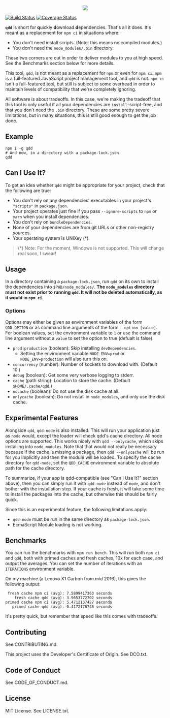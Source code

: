 <div align="center">
<img src="./qdd-logo.svg"/>
</div>

[![Build Status](https://travis-ci.org/bengl/qdd.svg?branch=master)](https://travis-ci.org/bengl/qdd)
[![Coverage Status](https://coveralls.io/repos/github/bengl/qdd/badge.svg?branch=master)](https://coveralls.io/github/bengl/qdd?branch=master)


**`qdd`** is short for **q**uickly **d**ownload **d**ependencies. That's all it
does. It's meant as a replacement for `npm ci` in situations where:

* You don't need install scripts. (Note: this means no compiled modules.)
* You don't need the `node_modules/.bin` directory.

These two corners are cut in order to deliver modules to you at high speed. See
the Benchmarks section below for more details.

This tool, `qdd`, is not meant as a replacement for `npm` or even for `npm ci`.
`npm` is a full-featured JavaScript project management tool, and `qdd` is not.
`npm ci` isn't a full-featured tool, but still is subject to some overhead in
order to maintain levels of compatibility that we're completely ignoring.

All software is about tradeoffs. In this case, we're making the tradeoff that
this tool is only useful if all your dependencies are `install`-script-free, and
that you don't need the `.bin` directory. These are some pretty severe
limitations, but in many situations, this is still good enough to get the job
done.

## Example

```
npm i -g qdd
# And now, in a directory with a package-lock.json
qdd
```

## Can I Use It?

To get an idea whether `qdd` might be appropriate for your project, check that
the following are true:

* You don't rely on any dependencies' executables in your project's `"scripts"`
  in `package.json`.
* Your project operates just fine if you pass `--ignore-scripts` to `npm` or
  `yarn` when you install dependencies.
* You don't rely on `bundleDependencies`.
* None of your dependencies are from git URLs or other non-registry sources.
* Your operating system is UNIXey (*).

> (*) Note: For the moment, Windows is not supported. This will change real
> soon, I swear!

## Usage

In a directory containing a `package-lock.json`, run `qdd` on its own to
install the dependencies into `$PWD/node_modules/`. **The `node_modules`
directory must not exist prior to running `qdd`. It will not be deleted
automatically, as it would in `npm ci`.**

### Options

Options may either be given as environment variables of the form `QDD_OPTION` or
as command line arguments of the form `--option [value]`. For boolean values,
set the environment variable to `1` or use the command line argument without a
`value` to set the option to true (defualt is false).

* `prod|production` (boolean): Skip installing `devDependencies`.
  * Setting the environment variable `NODE_ENV=prod` or `NODE_ENV=production`
    will also turn this on.
* `concurrency` (number): Number of sockets to download with. (Default 10.)
* `debug` (boolean): Get some very verbose logging to stderr.
* `cache` (path string): Location to store the cache. (Default
  `$HOME/.cache/qdd`.)
* `nocache` (boolean): Do not use the disk cache at all.
* `onlycache` (boolean): Do not install in `node_modules`, and only use the disk
  cache.

## Experimental Features

Alongside `qdd`, `qdd-node` is also installed. This will run your application
just as `node` would, except the loader will check qdd's cache directory. All
node options are supported. This works nicely with `qdd --onlycache`, which
skips installing into `node_modules`. Note that that would not really be
necessary because if the cache is missing a package, then `qdd --onlycache` will
be run for you implicitly and then the module will be loaded. To specify the
cache directory for `qdd-node`, set the `QDD_CACHE` environment variable to
absolute path for the cache directory.

To summarize, if your app is qdd-compatible (see "Can I Use It?" section above),
then you can simply run it with `qdd-node` instead of `node`, and don't bother
with the installation step. If your cache is fresh, it will take some time to
install the packages into the cache, but otherwise this should be fairly
quick.

Since this is an experimental feature, the following limitations apply:

* `qdd-node` must be run in the same directory as `package-lock.json`.
* EcmaScript Module loading is not working.

## Benchmarks

You can run the benchmarks with `npm run bench`. This will run both `npm ci` and
`qdd`, both with primed caches and fresh caches, 10x for each case, and output
the averages. You can set the number of iterations with an `ITERATIONS`
environment variable.

On my machine (a Lenovo X1 Carbon from mid 2016), this gives the following
output:

```
 fresh cache npm ci (avg): 7.5899417363 seconds
    fresh cache qdd (avg): 3.9653772702 seconds
primed cache npm ci (avg): 5.4712137427 seconds
   primed cache qdd (avg): 0.4172178746 seconds
```

It's pretty quick, but remember that speed like this comes with tradeoffs.

## Contributing

See CONTRIBUTING.md.

This project uses the Developer's Certificate of Origin. See DCO.txt.

## Code of Conduct

See CODE_OF_CONDUCT.md.

## License

MIT License. See LICENSE.txt.
